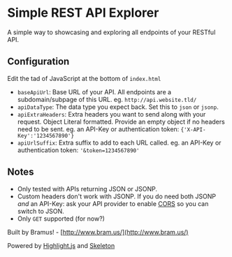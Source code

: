 # Simple REST API Explorer

A simple way to showcasing and exploring all endpoints of your RESTful API.

## Configuration

Edit the tad of JavaScript at the bottom of `index.html`

* `baseApiUrl`: Base URL of your API. All endpoints are a subdomain/subpage of this URL. eg. `http://api.website.tld/`
* `apiDataType`: The data type you expect back. Set this to `json` or `jsonp`.
* `apiExtraHeaders`: Extra headers you want to send along with your request. Object Literal formatted. Provide an empty object if no headers need to be sent. eg. an API-Key or authentication token: `{'X-API-Key':'1234567890'}`
* `apiUrlSuffix`: Extra suffix to add to each URL called. eg. an API-Key or authentication token: `'&token=1234567890'`

## Notes

* Only tested with APIs returning JSON or JSONP.
* Custom headers don't work with JSONP. If you do need both JSONP *and* an API-Key: ask your API provider to enable [CORS](http://www.html5rocks.com/en/tutorials/cors/) so you can switch to JSON.
* Only `GET` supported (for now?)

Built by Bramus! - [http://www.bram.us/](http://www.bram.us/)

Powered by [Highlight.js](http://softwaremaniacs.org/soft/highlight/en/) and [Skeleton](http://www.getskeleton.com/)